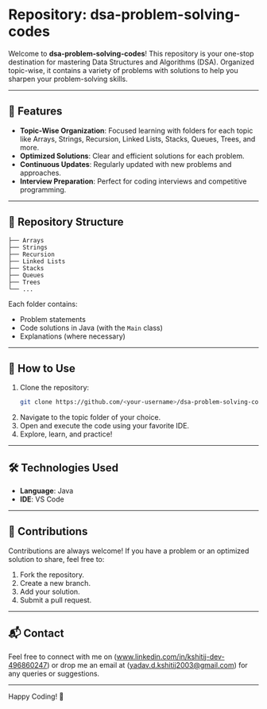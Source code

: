 # Repository: dsa-problem-solving-codes

Welcome to **dsa-problem-solving-codes**! This repository is your one-stop destination for mastering Data Structures and Algorithms (DSA). Organized topic-wise, it contains a variety of problems with solutions to help you sharpen your problem-solving skills.

---

## 🚀 Features
- **Topic-Wise Organization**: Focused learning with folders for each topic like Arrays, Strings, Recursion, Linked Lists, Stacks, Queues, Trees, and more.
- **Optimized Solutions**: Clear and efficient solutions for each problem.
- **Continuous Updates**: Regularly updated with new problems and approaches.
- **Interview Preparation**: Perfect for coding interviews and competitive programming.

---

## 📂 Repository Structure
```plaintext
├── Arrays
├── Strings
├── Recursion
├── Linked Lists
├── Stacks
├── Queues
├── Trees
└── ...
```
Each folder contains:
- Problem statements
- Code solutions in Java (with the `Main` class)
- Explanations (where necessary)

---

## 🌟 How to Use
1. Clone the repository:
   ```bash
   git clone https://github.com/<your-username>/dsa-problem-solving-codes.git
   ```
2. Navigate to the topic folder of your choice.
3. Open and execute the code using your favorite IDE.
4. Explore, learn, and practice!

---

## 🛠 Technologies Used
- **Language**: Java
- **IDE**: VS Code

---

## 🤝 Contributions
Contributions are always welcome! If you have a problem or an optimized solution to share, feel free to:
1. Fork the repository.
2. Create a new branch.
3. Add your solution.
4. Submit a pull request.

---

## 📬 Contact
Feel free to connect with me on (www.linkedin.com/in/kshitij-dev-496860247) or drop me an email at (yadav.d.kshitij2003@gmail.com) for any queries or suggestions.

---

Happy Coding! 🚀

